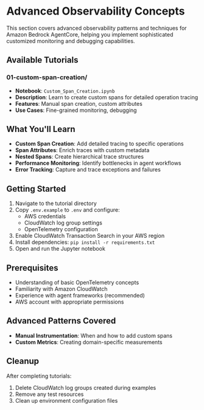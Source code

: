 # Advanced Observability Concepts

This section covers advanced observability patterns and techniques for Amazon Bedrock AgentCore, helping you implement sophisticated customized monitoring and debugging capabilities.

## Available Tutorials

### 01-custom-span-creation/
- **Notebook**: `Custom_Span_Creation.ipynb`
- **Description**: Learn to create custom spans for detailed operation tracing
- **Features**: Manual span creation, custom attributes
- **Use Cases**: Fine-grained monitoring, debugging

## What You'll Learn

- **Custom Span Creation**: Add detailed tracing to specific operations
- **Span Attributes**: Enrich traces with custom metadata
- **Nested Spans**: Create hierarchical trace structures
- **Performance Monitoring**: Identify bottlenecks in agent workflows
- **Error Tracking**: Capture and trace exceptions and failures

## Getting Started

1. Navigate to the tutorial directory
2. Copy `.env.example` to `.env` and configure:
   - AWS credentials
   - CloudWatch log group settings
   - OpenTelemetry configuration
3. Enable CloudWatch Transaction Search in your AWS region
4. Install dependencies: `pip install -r requirements.txt`
5. Open and run the Jupyter notebook

## Prerequisites

- Understanding of basic OpenTelemetry concepts
- Familiarity with Amazon CloudWatch
- Experience with agent frameworks (recommended)
- AWS account with appropriate permissions

## Advanced Patterns Covered

- **Manual Instrumentation**: When and how to add custom spans
- **Custom Metrics**: Creating domain-specific measurements

## Cleanup

After completing tutorials:
1. Delete CloudWatch log groups created during examples
2. Remove any test resources
3. Clean up environment configuration files